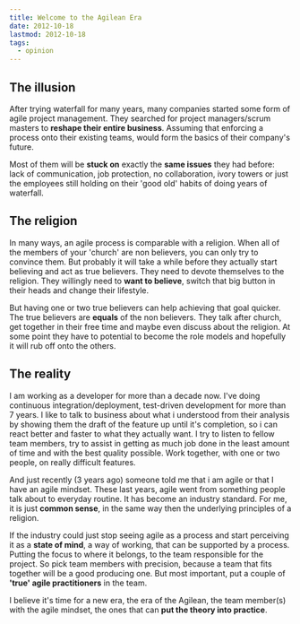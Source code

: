 ```yaml
---
title: Welcome to the Agilean Era
date: 2012-10-18
lastmod: 2012-10-18
tags:
  - opinion
---
```


## The illusion

After trying waterfall for many years, many companies started some form of agile project management. They searched for project managers/scrum masters to **reshape their entire business**. Assuming that enforcing a process onto their existing teams, would form the basics of their company's future.

Most of them will be **stuck on** exactly the **same issues** they had before: lack of communication, job protection, no collaboration, ivory towers or just the employees still holding on their 'good old' habits of doing years of waterfall.

## The religion

In many ways, an agile process is comparable with a religion. When all of the members of your 'church' are non believers, you can only try to convince them. But probably it will take a while before they actually start believing and act as true believers. They need to devote themselves to the religion. They willingly need to **want to believe**, switch that big button in their heads and change their lifestyle.

But having one or two true believers can help achieving that goal quicker. The true believers are **equals** of the non believers. They talk after church, get together in their free time and maybe even discuss about the religion. At some point they have to potential to become the role models and hopefully it will rub off onto the others.

## The reality

I am working as a developer for more than a decade now. I've doing continuous integration/deployment, test-driven development for more than 7 years. I like to talk to business about what i understood from their analysis by showing them the draft of the feature up until it's completion, so i can react better and faster to what they actually want. I try to listen to fellow team members, try to assist in getting as much job done in the least amount of time and with the best quality possible. Work together, with one or two people, on really difficult features.

And just recently (3 years ago) someone told me that i am agile or that I have an agile mindset. These last years, agile went from something people talk about to everyday routine. It has become an industry standard. For me, it is just **common sense**, in the same way then the underlying principles of a religion.

If the industry could just stop seeing agile as a process and start perceiving it as a **state of mind**, a way of working, that can be supported by a process. Putting the focus to where it belongs, to the team responsible for the project. So pick team members with precision, because a team that fits together will be a good producing one. But most important, put a couple of **'true' agile practitioners** in the team.

I believe it's time for a new era, the era of the Agilean, the team member(s) with the agile mindset, the ones that can **put the theory into practice**.
